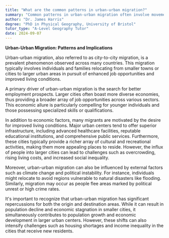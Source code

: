 ```yaml
---
title: "What are the common patterns in urban-urban migration?"
summary: "Common patterns in urban-urban migration often involve movement towards larger cities for better job opportunities and improved living conditions."
author: "Dr. James Harris"
degree: "PhD in Physical Geography, University of Bristol"
tutor_type: "A-Level Geography Tutor"
date: 2024-09-07
---
```


**Urban-Urban Migration: Patterns and Implications**

Urban-urban migration, also referred to as city-to-city migration, is a prevalent phenomenon observed across many countries. This migration typically involves individuals and families relocating from smaller towns or cities to larger urban areas in pursuit of enhanced job opportunities and improved living conditions.

A primary driver of urban-urban migration is the search for better employment prospects. Larger cities often boast more diverse economies, thus providing a broader array of job opportunities across various sectors. This economic allure is particularly compelling for younger individuals and those possessing specialized skills or qualifications.

In addition to economic factors, many migrants are motivated by the desire for improved living conditions. Major urban centers tend to offer superior infrastructure, including advanced healthcare facilities, reputable educational institutions, and comprehensive public services. Furthermore, these cities typically provide a richer array of cultural and recreational activities, making them more appealing places to reside. However, the influx of people into larger cities can lead to challenges such as overcrowding, rising living costs, and increased social inequality.

Moreover, urban-urban migration can also be influenced by external factors such as climate change and political instability. For instance, individuals might relocate to avoid regions vulnerable to natural disasters like flooding. Similarly, migration may occur as people flee areas marked by political unrest or high crime rates.

It's important to recognize that urban-urban migration has significant repercussions for both the origin and destination areas. While it can result in population decline and economic stagnation in smaller cities, it simultaneously contributes to population growth and economic development in larger urban centers. However, these shifts can also intensify challenges such as housing shortages and income inequality in the cities that receive new residents.
    